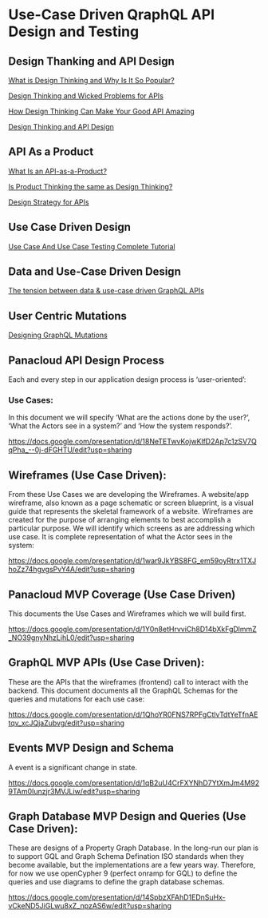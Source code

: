 # Use-Case Driven QraphQL API Design and Testing

## Design Thanking and API Design

[What is Design Thinking and Why Is It So Popular?](https://www.interaction-design.org/literature/article/what-is-design-thinking-and-why-is-it-so-popular)

[Design Thinking and Wicked Problems for APIs](https://dzone.com/articles/design-thinking-and-wicked-problems-for-apis)

[How Design Thinking Can Make Your Good API Amazing](https://www.programmableweb.com/news/how-design-thinking-can-make-your-good-api-amazing/sponsored-content/2018/10/24)

[Design Thinking and API Design](https://medium.com/capital-one-tech/experimental-api-strategy-from-capital-one-be72db15362)


## API As a Product

[What Is an API-as-a-Product?](https://nordicapis.com/what-is-an-api-as-a-product/)

[Is Product Thinking the same as Design Thinking?](https://blog.axway.com/others/product-thinking-and-design-thinking)

[Design Strategy for APIs](https://uxplanet.org/design-strategy-for-apis-581849a821a)


## Use Case Driven Design

[Use Case And Use Case Testing Complete Tutorial](https://www.softwaretestinghelp.com/use-case-testing/)

## Data and Use-Case Driven Design

[The tension between data & use-case driven GraphQL APIs](https://xuorig.medium.com/the-tension-between-data-use-case-driven-graphql-apis-8f982198653b)

## User Centric Mutations

[Designing GraphQL Mutations](https://www.apollographql.com/blog/graphql/basics/designing-graphql-mutations/)

## Panacloud API Design Process

Each and every step in our application design process is ‘user-oriented’: 

### Use Cases: 

In this document we will specify ‘What are the actions done by the user?’, ‘What the Actors see in a system?’ and ‘How the system responds?’.

https://docs.google.com/presentation/d/18NeTETwvKojwKlfD2Ap7c1zSV7QqPha_--0j-dFGHTU/edit?usp=sharing 


## Wireframes (Use Case Driven): 

From these Use Cases we are developing the Wireframes. A website/app wireframe, also known as a page schematic or screen blueprint, is a visual guide that represents the skeletal framework of a website.  Wireframes are created for the purpose of arranging elements to best accomplish a particular purpose. We will identify which screens as are addressing which use case. It is complete representation of what the Actor sees in the system:

https://docs.google.com/presentation/d/1war9JkYBS8FG_em59oyRtrx1TXJhoZz74hgvgsPvY4A/edit?usp=sharing 

## Panacloud MVP Coverage (Use Case Driven)

This documents the Use Cases and Wireframes which we will build first.

https://docs.google.com/presentation/d/1Y0n8etHrvviCh8D14bXkFgDlmmZ_NO39gnyNhzLihL0/edit?usp=sharing 

## GraphQL MVP APIs (Use Case Driven): 

These are the APIs that the wireframes (frontend) call to interact with the backend. This document documents all the GraphQL Schemas for the queries and mutations for each use case:

https://docs.google.com/presentation/d/1QhoYR0FNS7RPFgCtlvTdtYeTfnAEtqv_xcJQjaZubvg/edit?usp=sharing 

## Events MVP Design and Schema
A event is a  significant change in state.

https://docs.google.com/presentation/d/1qB2uU4CrFXYNhD7YtXmJm4M929TAm0Iunzjr3MVJLiw/edit?usp=sharing 

## Graph Database MVP Design and Queries (Use Case Driven):

These are designs of a Property Graph Database. In the long-run our plan is to support GQL and Graph Schema Defination ISO standards when they become available, but the implementations are a few years way. Therefore, for now we use openCypher 9 (perfect onramp for GQL) to define the queries and use diagrams to define the graph database schemas.

https://docs.google.com/presentation/d/14SpbzXFAhD1EDnSuHx-vCkeND5JiGLwu8xZ_npzAS6w/edit?usp=sharing 


